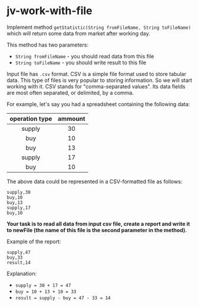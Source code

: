 # jv-work-with-file

Implement method `getStatistic(String fromFileName, String toFileName)` 
which will return some data from market after working day. 

This method has two parameters:
- `String fromFileName` - you should read data from this file
- `String toFileName` - you should write result to this file

Input file has `.csv` format. CSV is a simple file format used to store tabular data.
This type of files is very popular to storing information. So we will start working with it. 
CSV stands for "comma-separated values". Its data fields are most often separated, or delimited, 
by a comma. 

For example, let's say you had a spreadsheet containing the following data:

| operation type | ammount  | 
| :------------: | :-------:|
| supply         | 30       | 
| buy            | 10       | 
| buy            | 13       | 
| supply         | 17       | 
| buy            | 10       | 

The above data could be represented in a CSV-formatted file as follows:
```csv
supply,30
buy,10
buy,13
supply,17
buy,10
```

__Your task is to read all data from input csv file, 
create a report and write it to newFile (the name of this file is the second parameter in the method).__

Example of the report:
```csv
supply,47
buy,33
result,14
```

Explanation:
- `supply = 30 + 17 = 47`
- `buy = 10 + 13 + 10 = 33`
- `result = supply - buy = 47 - 33 = 14`
